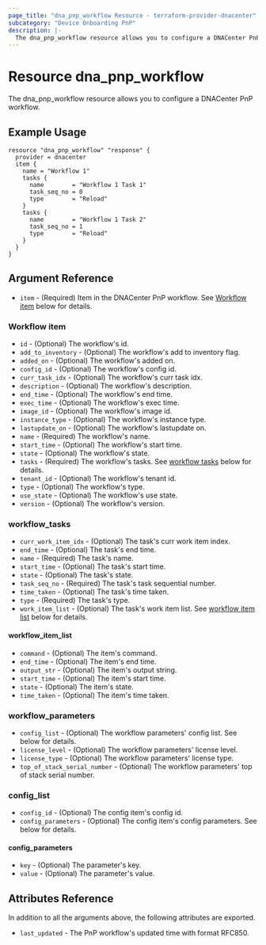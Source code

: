 ```yaml
---
page_title: "dna_pnp_workflow Resource - terraform-provider-dnacenter"
subcategory: "Device Onboarding PnP"
description: |-
  The dna_pnp_workflow resource allows you to configure a DNACenter PnP workflow.
---
```


# Resource dna_pnp_workflow

The dna_pnp_workflow resource allows you to configure a DNACenter PnP workflow.

## Example Usage

```hcl
resource "dna_pnp_workflow" "response" {
  provider = dnacenter
  item {
    name = "Workflow 1"
    tasks {
      name        = "Workflow 1 Task 1"
      task_seq_no = 0
      type        = "Reload"
    }
    tasks {
      name        = "Workflow 1 Task 2"
      task_seq_no = 1
      type        = "Reload"
    }
  }
}
```

## Argument Reference

- `item` - (Required) Item in the DNACenter PnP workflow. See [Workflow item](#workflow-item) below for details.

### Workflow item

- `id` - (Optional) The workflow's id.
- `add_to_inventory` - (Optional) The workflow's add to inventory flag.
- `added_on` - (Optional) The workflow's added on.
- `config_id` - (Optional) The workflow's config id.
- `curr_task_idx` - (Optional) The workflow's curr task idx.
- `description` - (Optional) The workflow's description.
- `end_time` - (Optional) The workflow's end time.
- `exec_time` - (Optional) The workflow's exec time.
- `image_id` - (Optional) The workflow's image id.
- `instance_type` - (Optional) The workflow's instance type.
- `lastupdate_on` - (Optional) The workflow's lastupdate on.
- `name` - (Required) The workflow's name.
- `start_time` - (Optional) The workflow's start time.
- `state` - (Optional) The workflow's state.
- `tasks` - (Required) The workflow's tasks. See [workflow tasks](#workflow_tasks) below for details.
- `tenant_id` - (Optional) The workflow's tenant id.
- `type` - (Optional) The workflow's type.
- `use_state` - (Optional) The workflow's use state.
- `version` - (Optional) The workflow's version.

### workflow_tasks

- `curr_work_item_idx` - (Optional) The task's curr work item index.
- `end_time` - (Optional) The task's end time.
- `name` - (Required) The task's name.
- `start_time` - (Optional) The task's start time.
- `state` - (Optional) The task's state.
- `task_seq_no` - (Required) The task's task sequential number.
- `time_taken` - (Optional) The task's time taken.
- `type` - (Required) The task's type.
- `work_item_list` - (Optional) The task's work item list. See [workflow item list](#workflow_item_list) below for details.

#### workflow_item_list

- `command` - (Optional) The item's command.
- `end_time` - (Optional) The item's end time.
- `output_str` - (Optional) The item's output string.
- `start_time` - (Optional) The item's start time.
- `state` - (Optional) The item's state.
- `time_taken` - (Optional) The item's time taken.

### workflow_parameters

- `config_list` - (Optional) The workflow parameters' config list. See below for details.
- `license_level` - (Optional) The workflow parameters' license level.
- `license_type` - (Optional) The workflow parameters' license type.
- `top_of_stack_serial_number` - (Optional) The workflow parameters' top of stack serial number.

### config_list

- `config_id` - (Optional) The config item's config id.
- `config_parameters` - (Optional) The config item's config parameters. See below for details.

#### config_parameters

- `key` - (Optional) The parameter's key.
- `value` - (Optional) The parameter's value.

## Attributes Reference

In addition to all the arguments above, the following attributes are exported.

- `last_updated` - The PnP workflow's updated time with format RFC850.
